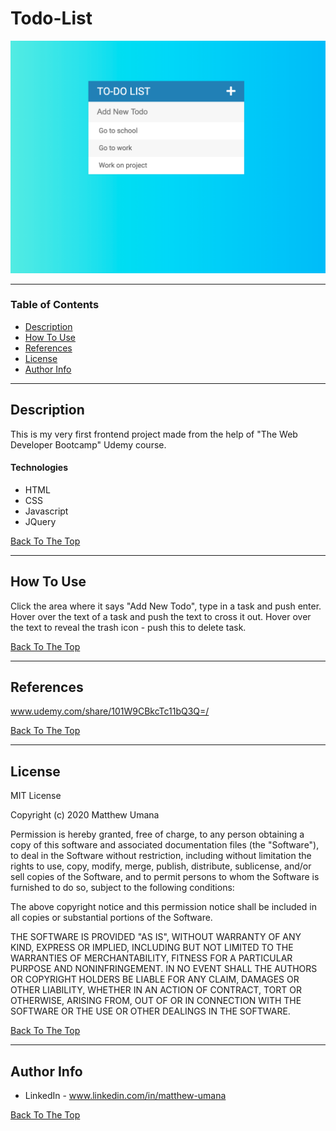 # Todo-List

![Project Image](./assets/misc/todoList_img.png)

---

### Table of Contents

- [Description](#description)
- [How To Use](#how-to-use)
- [References](#references)
- [License](#license)
- [Author Info](#author-info)

---

## Description

This is my very first frontend project made from the help of "The Web Developer Bootcamp" Udemy course.

#### Technologies

- HTML
- CSS
- Javascript
- JQuery

[Back To The Top](#Todo-List)

---

## How To Use

Click the area where it says "Add New Todo", type in a task and push enter. Hover over the text of a task and push the text to cross it out. Hover over the text to reveal the trash icon - push this to delete task.

[Back To The Top](#Todo-List)

---

## References

www.udemy.com/share/101W9CBkcTc11bQ3Q=/

[Back To The Top](#Todo-List)

---

## License

MIT License

Copyright (c) 2020 Matthew Umana

Permission is hereby granted, free of charge, to any person obtaining a copy
of this software and associated documentation files (the "Software"), to deal
in the Software without restriction, including without limitation the rights
to use, copy, modify, merge, publish, distribute, sublicense, and/or sell
copies of the Software, and to permit persons to whom the Software is
furnished to do so, subject to the following conditions:

The above copyright notice and this permission notice shall be included in all
copies or substantial portions of the Software.

THE SOFTWARE IS PROVIDED "AS IS", WITHOUT WARRANTY OF ANY KIND, EXPRESS OR
IMPLIED, INCLUDING BUT NOT LIMITED TO THE WARRANTIES OF MERCHANTABILITY,
FITNESS FOR A PARTICULAR PURPOSE AND NONINFRINGEMENT. IN NO EVENT SHALL THE
AUTHORS OR COPYRIGHT HOLDERS BE LIABLE FOR ANY CLAIM, DAMAGES OR OTHER
LIABILITY, WHETHER IN AN ACTION OF CONTRACT, TORT OR OTHERWISE, ARISING FROM,
OUT OF OR IN CONNECTION WITH THE SOFTWARE OR THE USE OR OTHER DEALINGS IN THE
SOFTWARE.

[Back To The Top](#Todo-List)

---

## Author Info

- LinkedIn - www.linkedin.com/in/matthew-umana

[Back To The Top](#Todo-List)

